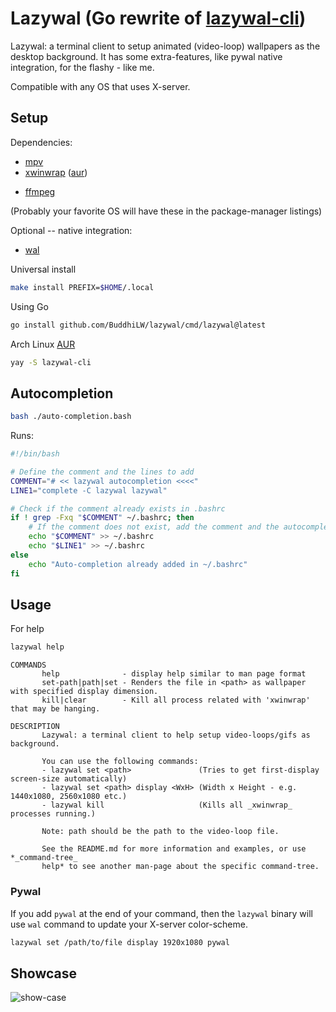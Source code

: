 # Lazywal (Go rewrite of [lazywal-cli](https://github.com/FabricatorZayac/lazywal-cli))

Lazywal: a terminal client to setup animated (video-loop) wallpapers as the desktop background. It has some extra-features, like pywal native integration, for the flashy - like me.

Compatible with any OS that uses X-server.

<!-- This is a minimalistic animated wallpaper manager for Linux and probably BSD. Was created for me to see if I could do it and to learn how to create AUR packages. -->
## Setup

Dependencies:
* [mpv](https://github.com/mpv-player/mpv)
* [xwinwrap](https://github.com/ujjwal96/xwinwrap) ([aur](https://aur.archlinux.org/packages/xwinwrap-git/))
- [ffmpeg](https://ffmpeg.org/download.html)

(Probably your favorite OS will have these in the package-manager listings)

Optional -- native integration:
* [wal](https://github.com/dylanaraps/pywal/wiki/Installation)

Universal install
```bash
make install PREFIX=$HOME/.local
```

Using Go
```bash
go install github.com/BuddhiLW/lazywal/cmd/lazywal@latest 
```

Arch Linux [AUR](https://aur.archlinux.org/packages/lazywal-cli/)
```bash
yay -S lazywal-cli
```

## Autocompletion

```bash
bash ./auto-completion.bash
```

Runs:
```bash
#!/bin/bash

# Define the comment and the lines to add
COMMENT="# << lazywal autocompletion <<<<"
LINE1="complete -C lazywal lazywal"

# Check if the comment already exists in .bashrc
if ! grep -Fxq "$COMMENT" ~/.bashrc; then
    # If the comment does not exist, add the comment and the autocompletion line
    echo "$COMMENT" >> ~/.bashrc
    echo "$LINE1" >> ~/.bashrc
else
    echo "Auto-completion already added in ~/.bashrc"
fi
```

## Usage

For help
```bash
lazywal help
```

``` text
COMMANDS
       help              - display help similar to man page format
       set-path|path|set - Renders the file in <path> as wallpaper with specified display dimension.
       kill|clear        - Kill all process related with 'xwinwrap' that may be hanging.

DESCRIPTION
       Lazywal: a terminal client to help setup video-loops/gifs as background.

       You can use the following commands: 
       - lazywal set <path>               (Tries to get first-display screen-size automatically) 
       - lazywal set <path> display <WxH> (Width x Height - e.g. 1440x1080, 2560x1080 etc.) 
       - lazywal kill                     (Kills all _xwinwrap_ processes running.)

       Note: path should be the path to the video-loop file.

       See the README.md for more information and examples, or use *_command-tree_
       help* to see another man-page about the specific command-tree.
```

### Pywal

If you add `pywal` at the end of your command, then the `lazywal` binary will use `wal` command to update your X-server color-scheme.

``` bash
lazywal set /path/to/file display 1920x1080 pywal
```

## Showcase

![show-case](./output.gif)


